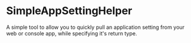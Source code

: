 # SimpleAppSettingHelper
A simple tool to allow you to quickly pull an application setting from your web or console app, while specifying it's return type.
